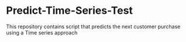 # Predict-Time-Series-Test
This repository contains script that predicts the next customer purchase using a Time series approach
